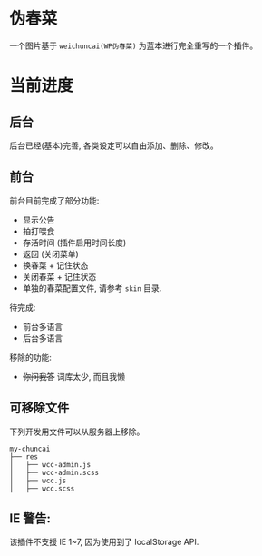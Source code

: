 # 伪春菜
一个图片基于 `weichuncai(WP伪春菜)` 为蓝本进行完全重写的一个插件。

# 当前进度
## 后台
后台已经(基本)完善, 各类设定可以自由添加、删除、修改。


## 前台
前台目前完成了部分功能:
* 显示公告
* 拍打喂食
* 存活时间 (插件启用时间长度)
* 返回 (关闭菜单)
* 换春菜 + 记住状态
* 关闭春菜 + 记住状态
* 单独的春菜配置文件, 请参考 `skin` 目录.

待完成:
* 前台多语言
* 后台多语言

移除的功能:
* ~~你问我答~~ 词库太少, 而且我懒

## 可移除文件
下列开发用文件可以从服务器上移除。

```
my-chuncai
├── res
│   ├── wcc-admin.js
│   ├── wcc-admin.scss
│   ├── wcc.js
│   ├── wcc.scss
```

## IE 警告:
该插件不支援 IE 1~7, 因为使用到了 localStorage API.